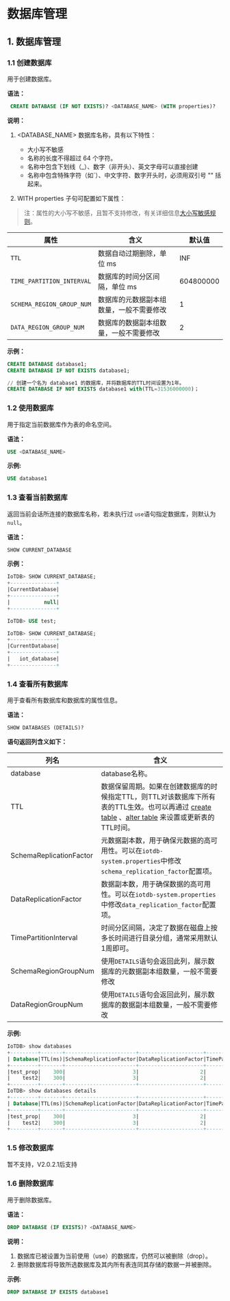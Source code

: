 <!--

    Licensed to the Apache Software Foundation (ASF) under one
    or more contributor license agreements.  See the NOTICE file
    distributed with this work for additional information
    regarding copyright ownership.  The ASF licenses this file
    to you under the Apache License, Version 2.0 (the
    "License"); you may not use this file except in compliance
    with the License.  You may obtain a copy of the License at
    
        http://www.apache.org/licenses/LICENSE-2.0
    
    Unless required by applicable law or agreed to in writing,
    software distributed under the License is distributed on an
    "AS IS" BASIS, WITHOUT WARRANTIES OR CONDITIONS OF ANY
    KIND, either express or implied.  See the License for the
    specific language governing permissions and limitations
    under the License.

-->

# 数据库管理

## 1. 数据库管理

### 1.1 创建数据库

用于创建数据库。

**语法：**

```SQL
 CREATE DATABASE (IF NOT EXISTS)? <DATABASE_NAME> (WITH properties)?
```

**说明：**

1. <DATABASE_NAME> 数据库名称，具有以下特性：
   - 大小写不敏感
   - 名称的长度不得超过 64 个字符。
   - 名称中包含下划线（_）、数字（非开头）、英文字母可以直接创建
   - 名称中包含特殊字符（如`）、中文字符、数字开头时，必须用双引号 "" 括起来。

2. WITH properties 子句可配置如下属性：

> 注：属性的大小写不敏感，且暂不支持修改，有关详细信息[大小写敏感规则](../SQL-Manual/Identifier.md#大小写敏感性)。

| 属性                      | 含义                                     | 默认值    |
| ------------------------- | ---------------------------------------- | --------- |
| `TTL`                     | 数据自动过期删除，单位 ms                | INF       |
| `TIME_PARTITION_INTERVAL` | 数据库的时间分区间隔，单位 ms            | 604800000 |
| `SCHEMA_REGION_GROUP_NUM` | 数据库的元数据副本组数量，一般不需要修改 | 1         |
| `DATA_REGION_GROUP_NUM`   | 数据库的数据副本组数量，一般不需要修改   | 2         |

**示例：**

```SQL
CREATE DATABASE database1;
CREATE DATABASE IF NOT EXISTS database1;

// 创建一个名为 database1 的数据库，并将数据库的TTL时间设置为1年。
CREATE DATABASE IF NOT EXISTS database1 with(TTL=31536000000)；
```

### 1.2 使用数据库

用于指定当前数据库作为表的命名空间。

**语法：**

```SQL
USE <DATABASE_NAME>
```

**示例:** 

```SQL
USE database1
```

### 1.3 查看当前数据库

返回当前会话所连接的数据库名称，若未执行过 `use`语句指定数据库，则默认为 `null`。

**语法：**

```SQL
SHOW CURRENT_DATABASE
```

**示例：**

```SQL
IoTDB> SHOW CURRENT_DATABASE;
+---------------+
|CurrentDatabase|
+---------------+
|           null|
+---------------+

IoTDB> USE test;

IoTDB> SHOW CURRENT_DATABASE;
+---------------+
|CurrentDatabase|
+---------------+
|   iot_database|
+---------------+
```

### 1.4 查看所有数据库

用于查看所有数据库和数据库的属性信息。

**语法：**

```SQL
SHOW DATABASES (DETAILS)?
```

**语句返回列含义如下：**

| 列名                    | 含义                                                         |
| ----------------------- | ------------------------------------------------------------ |
| database                | database名称。                                               |
| TTL                     | 数据保留周期。如果在创建数据库的时候指定TTL，则TTL对该数据库下所有表的TTL生效。也可以再通过 [create table](#创建表) 、[alter table](#修改表) 来设置或更新表的TTL时间。 |
| SchemaReplicationFactor | 元数据副本数，用于确保元数据的高可用性。可以在`iotdb-system.properties`中修改`schema_replication_factor`配置项。 |
| DataReplicationFactor   | 数据副本数，用于确保数据的高可用性。可以在`iotdb-system.properties`中修改`data_replication_factor`配置项。 |
| TimePartitionInterval   | 时间分区间隔，决定了数据在磁盘上按多长时间进行目录分组，通常采用默认1周即可。 |
| SchemaRegionGroupNum          | 使用`DETAILS`语句会返回此列，展示数据库的元数据副本组数量，一般不需要修改 |
| DataRegionGroupNum         | 使用`DETAILS`语句会返回此列，展示数据库的数据副本组数量，一般不需要修改 |

**示例:** 

```SQL
IoTDB> show databases
+---------+-------+-----------------------+---------------------+---------------------+
| Database|TTL(ms)|SchemaReplicationFactor|DataReplicationFactor|TimePartitionInterval|
+---------+-------+-----------------------+---------------------+---------------------+
|test_prop|    300|                      3|                    2|               100000|
|    test2|    300|                      3|                    2|            604800000|
+---------+-------+-----------------------+---------------------+---------------------+
IoTDB> show databases details
+---------+-------+-----------------------+---------------------+---------------------+-----------------------+-----------------------+
| Database|TTL(ms)|SchemaReplicationFactor|DataReplicationFactor|TimePartitionInterval|SchemaRegionGroupNum|  DataRegionGroupNum|
+---------+-------+-----------------------+---------------------+---------------------+-----------------------+-----------------------+
|test_prop|    300|                      3|                    2|               100000|                      1|                      2|
|    test2|    300|                      3|                    2|            604800000|                      1|                      2|
+---------+-------+-----------------------+---------------------+---------------------+-----------------------+-----------------------+
```

### 1.5 修改数据库

暂不支持，V2.0.2.1后支持

### 1.6 删除数据库

用于删除数据库。

**语法：**

```SQL
DROP DATABASE (IF EXISTS)? <DATABASE_NAME>
```

**说明：**

1. 数据库已被设置为当前使用（use）的数据库，仍然可以被删除（drop）。
2. 删除数据库将导致所选数据库及其内所有表连同其存储的数据一并被删除。

**示例:**

```SQL
DROP DATABASE IF EXISTS database1
```
